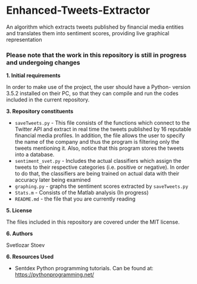# Enhanced-Tweets-Extractor
An algorithm which extracts tweets published by financial media entities and translates them into sentiment scores, providing live graphical representation

### Please note that the work in this repository is still in progress and undergoing changes

**1. Initial requirements**

In order to make use of the project, the user should have a Python- version 3.5.2 installed on their PC, so that they can compile and run the codes included in the current repository.

**3. Repository constituents**

- `saveTweets.py` - This file consists of the functions which connect to the Twitter API and extract in real time the tweets published by 16 reputable financial media profiles. In addition, the file allows the user to specify the name of the company and thus the program is filtering only the tweets mentioning it. Also, notice that this program stores the tweets into a database.
- `sentiment_svet.py` - Includes the actual classifiers which assign the tweets to their respective categories (i.e. positive or negative). In order to do that, the classifiers are being trained on actual data with their accuracy later being examined
- `graphing.py` - graphs the sentiment scores extracted by `saveTweets.py`
- `Stats.m` - Consists of the Matlab analysis (In progress)
- `README.md` - the file that you are currently reading


**5. License**

The files included in this repository are covered under the MIT license.

**6. Authors**

Svetlozar Stoev

**6. Resources Used**
- Sentdex Python programming tutorials. Can be found at: https://pythonprogramming.net/

